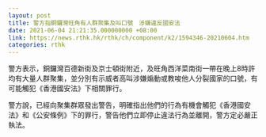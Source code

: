 ```yaml
---
layout: post
title: 警方指銅鑼灣旺角有人群聚集及叫口號　涉嫌違反國安法
date: 2021-06-04 21:21:35.000000000 +08:00
link: https://news.rthk.hk/rthk/ch/component/k2/1594346-20210604.htm
categories: rthk
---
```


警方表示，銅鑼灣百德新街及京士頓街附近，及旺角西洋菜南街一帶在晚上8時許均有大量人群聚集，並分別有示威者高叫涉嫌煽動或教唆他人分裂國家的口號，有可能觸犯《香港國安法》下相關罪行。

警方說，已經向聚集群眾發出警告，明確指出他們的行為有機會觸犯《香港國安法》和《公安條例》下的罪行，警告他們立即停止違法行為並離開，警方定必嚴正執法。
